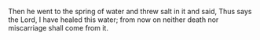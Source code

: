 Then he went to the spring of water and threw salt in it and said, Thus says the Lord, I have healed this water; from now on neither death nor miscarriage shall come from it.
